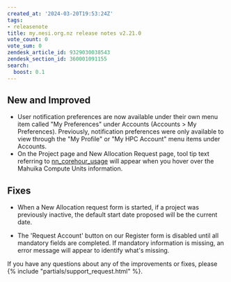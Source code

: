 ```yaml
---
created_at: '2024-03-20T19:53:24Z'
tags:
- releasenote
title: my.nesi.org.nz release notes v2.21.0
vote_count: 0
vote_sum: 0
zendesk_article_id: 9329030038543
zendesk_section_id: 360001091155
search:
  boost: 0.1
---
```


## New and Improved

- User notification preferences are now available under their own menu
    item called "My Preferences" under Accounts (Accounts &gt; My
    Preferences). Previously, notification preferences were only
    available to view through the "My Profile" or "My HPC Account" menu
    items under Accounts.
- On the Project page and New Allocation Request page, tool tip text
    referring to
    [nn\_corehour\_usage](Checking_your_projects_usage_using_nn_corehour_usage.md)
    will appear when you hover over the Mahuika Compute Units
    information.

## Fixes

- When a New Allocation request form is started, if a project was
    previously inactive, the default start date proposed will be the
    current date.

- The 'Request Account' button on our Register form is disabled until
    all mandatory fields are completed. If mandatory information is
    missing, an error message will appear to identify what's missing.

If you have any questions about any of the improvements or fixes, please
{% include "partials/support_request.html" %}.
